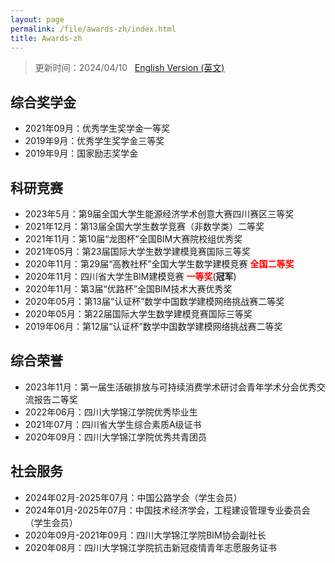 ```yaml
---
layout: page
permalink: /file/awards-zh/index.html
title: Awards-zh
---
```


> 更新时间：2024/04/10 &nbsp; [English Version (英文)](https://longyistar.github.io/awards/)

## 综合奖学金

- 2021年09月：优秀学生奖学金一等奖
- 2019年9月：优秀学生奖学金三等奖
- 2019年9月：国家励志奖学金

## 科研竞赛

- 2023年5月：第9届全国大学生能源经济学术创意大赛四川赛区三等奖
- 2021年12月：第13届全国大学生数学竞赛（非数学类）二等奖
- 2021年11月：第10届“龙图杯”全国BIM大赛院校组优秀奖
- 2021年05月：第23届国际大学生数学建模竞赛国际三等奖
- 2020年11月：第29届“高教社杯”全国大学生数学建模竞赛 **<font color='red'>全国二等奖</font>**
- 2020年11月：四川省大学生BIM建模竞赛 **<font color='red'>一等奖</font>**(**冠军**)
- 2020年11月：第3届“优路杯”全国BIM技术大赛优秀奖
- 2020年05月：第13届“认证杯”数学中国数学建模网络挑战赛二等奖
- 2020年05月：第22届国际大学生数学建模竞赛国际三等奖
- 2019年06月：第12届“认证杯”数学中国数学建模网络挑战赛二等奖

## 综合荣誉

- 2023年11月：第一届生活碳排放与可持续消费学术研讨会青年学术分会优秀交流报告二等奖
- 2022年06月：四川大学锦江学院优秀毕业生
- 2021年07月：四川省大学生综合素质A级证书
- 2020年09月：四川大学锦江学院优秀共青团员

## 社会服务

- 2024年02月-2025年07月：中国公路学会（学生会员）
- 2024年01月-2025年07月：中国技术经济学会，工程建设管理专业委员会（学生会员）
- 2020年09月-2021年09月：四川大学锦江学院BIM协会副社长
- 2020年08月：四川大学锦江学院抗击新冠疫情青年志愿服务证书

